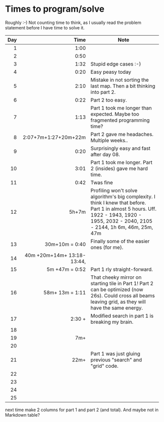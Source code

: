# Times to program/solve

Roughly :-) Not counting time to think, as I usually read the problem statement before I have time to solve it.

| Day  	 |                        Time  	 | Note 	                                                                                                                                                                                |
|-------:|-------------------------------:|---------------------------------------------------------------------------------------------------------------------------------------------------------------------------------------|
|   1  	 |                        1:00  	 | 	                                                                                                                                                                                     |
|   2  	 |                        0:50  	 | 	                                                                                                                                                                                     |
|   3  	 |                        1:32  	 | Stupid edge cases :-)                                                                                                                                                                 |
|   4  	 |                        0:20  	 | Easy peasy today	                                                                                                                                                                     |
|   5  	 |                        2:10  	 | Mistake in not sorting the last map. Then a bit thinking into part 2.                                                                                                                 |
|   6  	 |                        0:22  	 | Part 2 too easy.                                                                                                                                                                      |
|   7  	 |                        1:13  	 | Part 1 took me longer than expected. Maybe too fragmented programming time?                                                                                                           |
|   8  	 |    2:07+7m+1:27+20m+22m      	 | Part 2 gave me headaches. Multiple weeks..                                                                                                                                            |
|   9  	 |                        0:20  	 | Surprisingly easy and fast after day 08.                                                                                                                                              |
|  10  	 |                        3:01  	 | Part 1 took me longer. Part 2 (insides) gave me hard time.                                                                                                                            |
|  11  	 |                        0:42  	 | Twas fine                                                                                                                                                                             |
|  12  	 |                       5h+7m  	 | Profiling won't solve algorithm's big complexity. I think I knew that before. Part 1 in almost 5 hours. Uff. 1922 - 1943, 1920 - 1955, 2032 - 2040, 2105 - 2144, 1h 6m, 46m, 25m, 47m |
|  13  	 |              30m+10m = 0:40  	 | Finally some of the easier ones (for me).                                                                                                                                             |
|  14  	 | 40m  +20m+14m+ 13:18-13:44,  	 |                                                                                                                                                                                       |
|  15  	 |              5m +47m = 0:52  	 | Part 1 rly straight-forward.                                                                                                                                                          |
|  16  	 |             58m+ 13m = 1:11  	 | That cheeky mirror on starting tile in Part 1! Part 2 can be optimized (now 26s). Could cross all beams leaving grid, as they will have the same energy.                              |
|  17  	 |               2:30 +         	 | Modified search in part 1 is breaking my brain.                                                                                                                                       |
|  18  	 |                              	 |                                                                                                                                                                                       |
|  19  	 |               7m+            	 |                                                                                                                                                                                       |
|  20  	 |                              	 |                                                                                                                                                                                       |
|  21  	 |                      22m+    	 | Part 1 was just gluing previous "search" and "grid" code.                                                                                                                             |
|  22  	 |                              	 |                                                                                                                                                                                       |
|  23  	 |                              	 |                                                                                                                                                                                       |
|  24  	 |                              	 |                                                                                                                                                                                       |
|  25  	 |                              	 |                                                                                                                                                                                       |



next time make 2 columns for part 1 and part 2 (and total). And maybe not in Markdown table?
